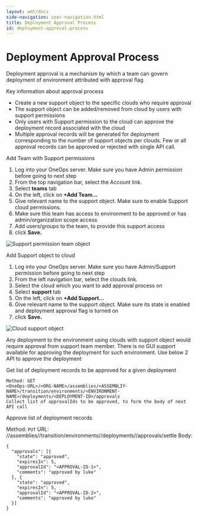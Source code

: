```yaml
---
layout: wmt/docs
side-navigation: user-navigation.html
title: Deployment Approval Process
id: deployment-approval-process
---
```


# Deployment Approval Process

Deployment approval is a mechanism by which a team can govern deployment of environment attributed with approval flag

Key information about approval process


* Create a new support object to the specific clouds who require approval
* The support object can be added/removed from cloud by users with support permissions
* Only users with Support permission to the cloud can approve the deployment record associated with the cloud
* Multiple approval records will be generated for deployment corresponding to the number of support objects per clouds. Few or all approval records can be approved or rejected with single API call.

Add Team with Support permissions


1. Log into your OneOps server. Make sure you have Admin permission before going to next step
2. From the top navigation bar, select the Account link.
3. Select **teams** tab
4. On the left, click on **+Add Team...**
5. Give relevant name to the support object. Make sure to enable Support cloud permissions.
6. Make sure this team has access to environment to be approved or has admin/organization scope access
7. Add users/groups to the team, to provide this support access
7. click **Save.**

![Support permission team object](/assets/docs/local/images/support-permission-team-object.png)

Add Support object to cloud


1. Log into your OneOps server. Make sure you have Admin/Support permission before going to next step
2. From the left navigation bar, select the clouds link.
3. Select the cloud which you want to add approval process on
4. Select **support** tab
5. On the left, click on **+Add Support...**
6. Give relevant name to the support object. Make sure its state is enabled and deployment approval flag is turned on
7. click **Save.**

![Cloud support object](/assets/docs/local/images/cloud-support-object.png)

Any deployment to the environment using clouds with support object would require approval from support team member. There is no GUI support available for approving the deployment for such environment. Use below 2 API to approve the deployment

Get list of deployment records to be approved for a given deployment

```
Method: GET
<OneOps-URL>/<ORG-NAME>/assemblies/<ASSEMBLIY-NAME>/transition/environments/<ENVIRONMENT-NAME>/deployments/<DEPLOYMENT-ID>/approvals
Collect list of approvalIds to be approved, to form the body of next API call
```

Approve list of deployment records

Method: `PUT`
URL: <OneOps-URL>/<ORG-NAME>/assemblies/<ASSEMBLIY-NAME>/transition/environments/<ENVIRONMENT-NAME>/deployments/<DEPLOYMENT-ID>/approvals/settle
Body:

```
{
  "approvals": [{
    "state": "approved",
    "expiresIn": 5,
    "approvalId": "<APPROVAL-ID-1>",
    "comments": "approved by luke"
  }, {
    "state": "approved",
    "expiresIn": 5,
    "approvalId": "<APPROVAL-ID-2>",
    "comments": "approved by luke"
  }]
}
```
